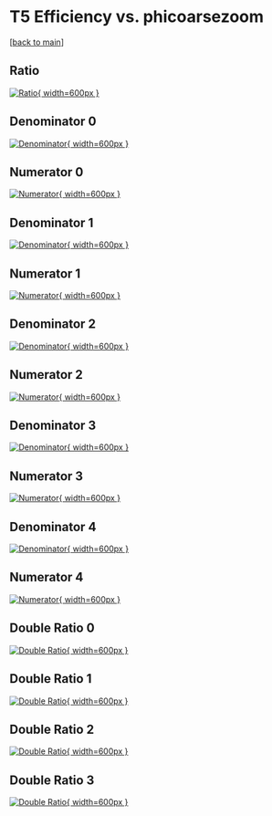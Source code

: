 # T5 Efficiency vs. phicoarsezoom

[[back to main](./)]



## Ratio

[![Ratio](../mtv/var/T5_base_211_1_eff_phicoarsezoom.png){ width=600px }](../mtv/var/T5_base_211_1_eff_phicoarsezoom.pdf)

## Denominator 0

[![Denominator](../mtv/den/T5_base_211_1_eff_phicoarsezoom_den0.png){ width=600px }](../mtv/den/T5_base_211_1_eff_phicoarsezoom_den0.pdf)

## Numerator 0

[![Numerator](../mtv/num/T5_base_211_1_eff_phicoarsezoom_num0.png){ width=600px }](../mtv/num/T5_base_211_1_eff_phicoarsezoom_num0.pdf)

## Denominator 1

[![Denominator](../mtv/den/T5_base_211_1_eff_phicoarsezoom_den1.png){ width=600px }](../mtv/den/T5_base_211_1_eff_phicoarsezoom_den1.pdf)

## Numerator 1

[![Numerator](../mtv/num/T5_base_211_1_eff_phicoarsezoom_num1.png){ width=600px }](../mtv/num/T5_base_211_1_eff_phicoarsezoom_num1.pdf)

## Denominator 2

[![Denominator](../mtv/den/T5_base_211_1_eff_phicoarsezoom_den2.png){ width=600px }](../mtv/den/T5_base_211_1_eff_phicoarsezoom_den2.pdf)

## Numerator 2

[![Numerator](../mtv/num/T5_base_211_1_eff_phicoarsezoom_num2.png){ width=600px }](../mtv/num/T5_base_211_1_eff_phicoarsezoom_num2.pdf)

## Denominator 3

[![Denominator](../mtv/den/T5_base_211_1_eff_phicoarsezoom_den3.png){ width=600px }](../mtv/den/T5_base_211_1_eff_phicoarsezoom_den3.pdf)

## Numerator 3

[![Numerator](../mtv/num/T5_base_211_1_eff_phicoarsezoom_num3.png){ width=600px }](../mtv/num/T5_base_211_1_eff_phicoarsezoom_num3.pdf)

## Denominator 4

[![Denominator](../mtv/den/T5_base_211_1_eff_phicoarsezoom_den4.png){ width=600px }](../mtv/den/T5_base_211_1_eff_phicoarsezoom_den4.pdf)

## Numerator 4

[![Numerator](../mtv/num/T5_base_211_1_eff_phicoarsezoom_num4.png){ width=600px }](../mtv/num/T5_base_211_1_eff_phicoarsezoom_num4.pdf)

## Double Ratio 0

[![Double Ratio](../mtv/ratio/T5_base_211_1_eff_phicoarsezoom_ratio0.png){ width=600px }](../mtv/ratio/T5_base_211_1_eff_phicoarsezoom_ratio0.pdf)

## Double Ratio 1

[![Double Ratio](../mtv/ratio/T5_base_211_1_eff_phicoarsezoom_ratio1.png){ width=600px }](../mtv/ratio/T5_base_211_1_eff_phicoarsezoom_ratio1.pdf)

## Double Ratio 2

[![Double Ratio](../mtv/ratio/T5_base_211_1_eff_phicoarsezoom_ratio2.png){ width=600px }](../mtv/ratio/T5_base_211_1_eff_phicoarsezoom_ratio2.pdf)

## Double Ratio 3

[![Double Ratio](../mtv/ratio/T5_base_211_1_eff_phicoarsezoom_ratio3.png){ width=600px }](../mtv/ratio/T5_base_211_1_eff_phicoarsezoom_ratio3.pdf)

